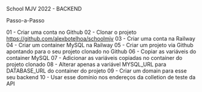 School MJV 2022 - BACKEND

Passo-a-Passo

01 - Criar uma conta no Github
02 - Clonar o projeto https://github.com/alexbotelhoa/schoolmjv
03 - Criar uma conta na Railway
04 - Criar um container MySQL na Railway
05 - Criar um projeto via Github apontando para o seu projeto clonado no Github
06 - Copiar as variáveis do container MySQL
07 - Adicionar as variáveis copiadas no container do projeto clonado
08 - Alterar apenas a variável MYSQL_URL para DATABASE_URL do container do projeto
09 - Criar um domain para esse seu backend
10 - Usar esse domínio nos endereços da colletion de teste da API

